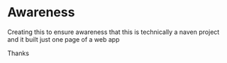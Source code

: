 # Awareness
Creating this to ensure awareness that this is technically a naven project 
and it built just one page of a web app 

Thanks
